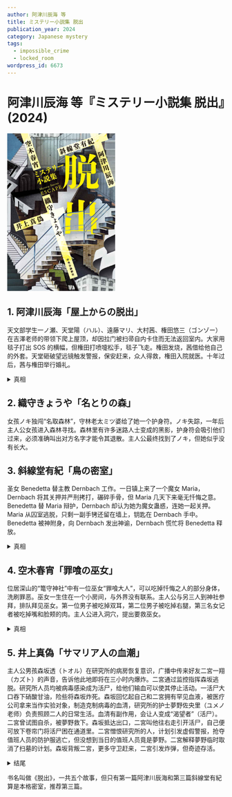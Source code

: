 ```yaml
---
author: 阿津川辰海 等
title: ミステリー小説集 脱出
publication_year: 2024
category: Japanese mystery
tags:
  - impossible_crime
  - locked_room
wordpress_id: 6673
---
```


# 阿津川辰海 等『ミステリー小説集 脱出』(2024)

<img src=images/2024b_cover.jpg width=250/>

## 1. 阿津川辰海「屋上からの脱出」

天文部学生一ノ瀬、天堂陽（ハル）、遠藤マリ、大村茜、権田悠三（ゴンゾー）在吉澤老师的带领下爬上屋顶，却因拉门被扫帚自内卡住而无法返回室内。大家用毯子打出 SOS 的横幅，但権田打喷嚏松手，毯子飞走。権田发烧，茜借给他自己的外套。天堂砸破望远镜触发警报，保安赶来，众人得救，権田入院就医。十年过后，茜与権田举行婚礼。

<details><summary>真相</summary>
権田用针线机关从拉门的缝隙中拉扫帚使其倒下，原本设计可以用第三根线打开，但线中途断了，导致被困。権田的动机是看到道田学长给茜发了表白短信，想在茜看到短信前抢先表白。
</details>

## 2. 織守きょうや「名とりの森」

女孩ノキ独闯“名取森林”，守林老太ミツ婆给了她一个护身符。ノキ失踪，一年后主人公女孩进入森林寻找。森林里有许多迷路人士变成的黑影，护身符会吸引他们过来，必须准确叫出对方名字才能令其退散。主人公最终找到了ノキ，但她似乎没有长大。

## 3. 斜線堂有紀「鳥の密室」

圣女 Benedetta 替主教 Dernbach 工作。一日镇上来了一个魔女 Maria，Dernbach 将其关押并严刑拷打，碾碎手骨，但 Maria 几天下来毫无忏悔之意。Benedetta 替 Maria 辩护，Dernbach 却认为她为魔女蛊惑，连她一起关押。Maria 从囚室逃脱，只剩一副手铐还留在墙上，钥匙在 Dernbach 手中。Benedetta 被神附身，向 Dernbach 发出神谕，Dernbach 慌忙将 Benedetta 释放。

<details><summary>真相</summary>
Maria 患有无痛症，所以严刑拷打不起作用。她毁掉自己的手从手铐脱出，跳入熔炉焚化，使 Benedetta 得救。
</details>

## 4. 空木春宵「罪喰の巫女」

位居深山的“篭守神社”中有一位巫女“罪喰大人”，可以吃掉忏悔之人的部分身体，洗刷罪恶。巫女一生住在一个小房间，与外界没有联系。主人公与另三人到神社参拜，排队拜见巫女。第一位男子被吃掉双耳，第二位男子被吃掉右腿，第三名女记者被吃掉嘴和脸颊的肉。主人公进入洞穴，提出要救巫女。

<details><summary>真相</summary>
洞穴边缘沾着几缕长发，而参与罪喰仪式的人中并没有长发的人，所以出来的女记者是真正的巫女，她出来时用手掩住毁坏的容貌，是为了不让人认出。真正的女记者与巫女交换身份，留在洞中成为新的巫女。主人公吃掉新巫女。
</details>

## 5. 井上真偽「サマリア人の血潮」

主人公男孩森坂透（トオル）在研究所的病房恢复意识，广播中传来好友二宮一翔（カズト）的声音，告诉他此地即将在三小时内爆炸。二宮通过监控指挥森坂逃脱。研究所人员均被病毒感染成为活尸，给他们输血可以使其停止活动。一活尸大口吞下硝酸甘油，险些将森坂炸死。森坂回忆起自己和二宮拥有罕见血液，被医疗公司拿来当作实验对象，制造克制病毒的血清，研究所的护士夢野佐央里（ユメノ老师）负责照顾二人的日常生活。血清有副作用，会让人变成“渴望者”（活尸）。二宮曾试图自杀，被夢野救下。森坂抵达出口，二宮叫他往右走引开活尸，自己便可放下卷帘门将活尸困在通道里。二宮憎恨研究所的人，计划引发虚假警报，抢夺值班人员的防护服逃亡，但没想到当日的值班人员竟是夢野。二宮解释夢野临时取消了扫墓的计划。森坂背叛二宮，更多守卫赶来，二宮引发炸弹，但奇迹存活。

<details><summary>结尾</summary>
二宮承认自己知道夢野值班，却没有告诉森坂，所以是自己先背叛了森坂。二宮恳请森坂用血清救夢野。
</details>

书名叫做《脱出》，一共五个故事，但只有第一篇阿津川辰海和第三篇斜線堂有紀算是本格密室，推荐第三篇。